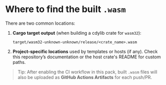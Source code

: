 # Where to find the built `.wasm`

There are two common locations:

1. **Cargo target output** (when building a cdylib crate for `wasm32`):
   ```
   target/wasm32-unknown-unknown/release/<crate_name>.wasm
   ```

2. **Project-specific locations** used by templates or hosts (if any).
   Check this repository’s documentation or the host crate's README for custom paths.

> Tip: After enabling the CI workflow in this pack, built `.wasm` files will also be uploaded as **GitHub Actions Artifacts** for each push/PR.